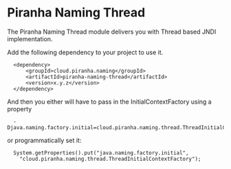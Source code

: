 
# Piranha Naming Thread

The Piranha Naming Thread module delivers you with Thread based JNDI
implementation.

Add the following dependency to your project to use it.

      <dependency>
          <groupId>cloud.piranha.naming</groupId>
          <artifactId>piranha-naming-thread</artifactId>
          <version>x.y.z</version>
      </dependency>

And then you either will have to pass in the InitialContextFactory using a property

      -Djava.naming.factory.initial=cloud.piranha.naming.thread.ThreadInitialContextFactory

or programmatically set it:

      System.getProperties().put("java.naming.factory.initial", 
        "cloud.piranha.naming.thread.ThreadInitialContextFactory");
